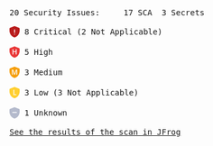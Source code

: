 <pre>20 Security Issues:&Tab;17 SCA&Tab;3 Secrets<br><br><div style="display: flex; align-items: center; text-align: center"><svg width="18" height="20" viewBox="0 0 18 20" fill="none" xmlns="http://www.w3.org/2000/svg"><path fill-rule="evenodd" clip-rule="evenodd" d="M8.08699 0.181263C8.66986 -0.0604211 9.32253 -0.0604211 9.90539 0.181263L17.0409 3.1088C17.3262 3.22622 17.5702 3.42822 17.7412 3.68855C17.9123 3.94889 18.0024 4.25554 18 4.56867V8.05829C18.0054 10.7181 17.1699 13.3092 15.617 15.4487C14.0641 17.5883 11.876 19.163 9.37599 19.9402C9.12624 20.0199 8.85848 20.0199 8.60873 19.9402C6.10842 19.1606 3.92121 17.5826 2.3708 15.4399C0.820389 13.2972 -0.0108478 10.7035 0.000106903 8.04268V4.56867C0.000725006 4.25819 0.0923017 3.95496 0.263136 3.6977C0.433971 3.44044 0.676306 3.24085 0.959178 3.12442L8.08699 0.181263Z" fill="#B91C1C"/><path d="M9.56903 14.8375C9.70886 14.6932 9.78742 14.4976 9.78742 14.2935C9.78742 14.0895 9.70886 13.8938 9.56903 13.7496C9.4292 13.6053 9.23955 13.5242 9.0418 13.5242C8.84253 13.5242 8.65117 13.6047 8.50876 13.7485C8.36634 13.8923 8.28421 14.088 8.27997 14.2935C8.28421 14.4991 8.36634 14.6947 8.50876 14.8385C8.65117 14.9824 8.84253 15.0629 9.0418 15.0628C9.23955 15.0628 9.4292 14.9818 9.56903 14.8375Z" fill="white"/><path d="M8.50311 5.94451C8.36024 6.09192 8.27997 6.29184 8.27997 6.5003V11.1495C8.27997 11.3579 8.36024 11.5579 8.50311 11.7053C8.64598 11.8527 8.83975 11.9355 9.0418 11.9355C9.1411 11.9355 9.2394 11.9151 9.33093 11.8754C9.42247 11.8357 9.50539 11.7775 9.57485 11.7043C9.6443 11.6311 9.69888 11.5443 9.73538 11.449C9.77189 11.3537 9.78958 11.2519 9.78742 11.1495V6.5003C9.78958 6.39788 9.77189 6.29604 9.73538 6.20077C9.69888 6.10549 9.6443 6.01871 9.57485 5.94549C9.50539 5.87228 9.42247 5.81411 9.33093 5.77441C9.2394 5.7347 9.1411 5.71426 9.0418 5.71429C8.83975 5.71429 8.64598 5.79711 8.50311 5.94451Z" fill="white"/></svg> 8 Critical (2 Not Applicable)</div><br><div style="display: flex; align-items: center; text-align: center"><svg width="18" height="20" viewBox="0 0 18 20" fill="none" xmlns="http://www.w3.org/2000/svg"><path fill-rule="evenodd" clip-rule="evenodd" d="M8.08699 0.181263C8.66986 -0.0604211 9.32253 -0.0604211 9.90539 0.181263L17.0409 3.1088C17.3262 3.22622 17.5702 3.42822 17.7412 3.68855C17.9123 3.94889 18.0024 4.25554 18 4.56867V8.05829C18.0054 10.7181 17.1699 13.3092 15.617 15.4487C14.0641 17.5883 11.876 19.163 9.37599 19.9402C9.12624 20.0199 8.85848 20.0199 8.60873 19.9402C6.10842 19.1606 3.92121 17.5826 2.3708 15.4399C0.820389 13.2972 -0.0108478 10.7035 0.000106903 8.04268V4.56867C0.000725006 4.25819 0.0923017 3.95496 0.263136 3.6977C0.433971 3.44044 0.676306 3.24085 0.959178 3.12442L8.08699 0.181263Z" fill="#E93838"/><path d="M12.5542 14.1783H11.0938V10.0412H6.99271V14.1783H5.53846V5H6.99271V8.75419H11.0938V5H12.5542V14.1783Z" fill="white"/></svg> 5 High</div><br><div style="display: flex; align-items: center; text-align: center"><svg width="18" height="20" viewBox="0 0 18 20" fill="none" xmlns="http://www.w3.org/2000/svg"><path fill-rule="evenodd" clip-rule="evenodd" d="M8.08699 0.181263C8.66986 -0.0604211 9.32253 -0.0604211 9.90539 0.181263L17.0409 3.1088C17.3262 3.22622 17.5702 3.42822 17.7412 3.68855C17.9123 3.94889 18.0024 4.25554 18 4.56867V8.05829C18.0054 10.7181 17.1699 13.3092 15.617 15.4487C14.0641 17.5883 11.876 19.163 9.37599 19.9402C9.12624 20.0199 8.85848 20.0199 8.60873 19.9402C6.10842 19.1606 3.92121 17.5826 2.3708 15.4399C0.820389 13.2972 -0.0108478 10.7035 0.000106903 8.04268V4.56867C0.000725006 4.25819 0.0923017 3.95496 0.263136 3.6977C0.433971 3.44044 0.676306 3.24085 0.959178 3.12442L8.08699 0.181263Z" fill="#F59E0B"/><path d="M8.27632 14.3227L5.69639 6.65737H5.64772C5.71668 7.79576 5.75116 8.863 5.75116 9.8591V14.3227H4.43077V5.14439H6.48133L8.95173 12.4456H8.98824L11.5317 5.14439H13.5883V14.3227H12.1888V9.78376C12.1888 9.32757 12.1989 8.73326 12.2192 8.00084C12.2436 7.26842 12.2639 6.82478 12.2801 6.66992H12.2314L9.5602 14.3227H8.27632Z" fill="white"/></svg> 3 Medium</div><br><div style="display: flex; align-items: center; text-align: center"><svg width="18" height="20" viewBox="0 0 18 20" fill="none" xmlns="http://www.w3.org/2000/svg"><path d="M8.08699 0.181263C8.66986 -0.0604211 9.32253 -0.0604211 9.90539 0.181263L17.0409 3.1088C17.3262 3.22622 17.5702 3.42822 17.7412 3.68855C17.9123 3.94889 18.0024 4.25554 18 4.56867V8.05829C18.0054 10.7181 17.1699 13.3092 15.617 15.4487C14.0641 17.5883 11.876 19.163 9.37599 19.9402C9.12624 20.0199 8.85848 20.0199 8.60873 19.9402C6.10842 19.1606 3.92121 17.5826 2.3708 15.4399C0.820389 13.2972 -0.0108478 10.7035 0.000106903 8.04268V4.56867C0.000725006 4.25819 0.0923017 3.95496 0.263136 3.6977C0.433971 3.44044 0.676306 3.24085 0.959178 3.12442L8.08699 0.181263Z" fill="#FFCF31"/><path d="M6.92308 14.1783V5H8.37733V12.8913H12.1438V14.1783H6.92308Z" fill="white"/></svg> 3 Low (3 Not Applicable)</div><br><div style="display: flex; align-items: center; text-align: center"><svg width="18" height="20" viewBox="0 0 18 20" fill="none" xmlns="http://www.w3.org/2000/svg"><path fill-rule="evenodd" clip-rule="evenodd" d="M8.08699 0.181263C8.66986 -0.0604211 9.32253 -0.0604211 9.90539 0.181263L17.0409 3.1088C17.3262 3.22622 17.5702 3.42822 17.7412 3.68855C17.9123 3.94889 18.0024 4.25554 18 4.56867V8.05829C18.0054 10.7181 17.1699 13.3092 15.617 15.4487C14.0641 17.5883 11.876 19.163 9.37599 19.9402C9.12624 20.0199 8.85848 20.0199 8.60873 19.9402C6.10842 19.1606 3.92121 17.5826 2.3708 15.4399C0.820389 13.2972 -0.0108478 10.7035 0.000106903 8.04268V4.56867C0.000725006 4.25819 0.0923017 3.95496 0.263136 3.6977C0.433971 3.44044 0.676306 3.24085 0.959178 3.12442L8.08699 0.181263Z" fill="#B4BACC"/><path d="M4.84615 9.28571C4.84615 8.89123 5.15611 8.57143 5.53846 8.57143H12.4615C12.8439 8.57143 13.1538 8.89123 13.1538 9.28571C13.1538 9.6802 12.8439 10 12.4615 10H5.53846C5.15611 10 4.84615 9.6802 4.84615 9.28571Z" fill="white"/></svg> 1 Unknown</div><br><a href="https://test-platform-url/ui/onDemandScanning/3d90ec4b-cf33-4846-6831-4bf9576f2235">See the results of the scan in JFrog</a></pre>